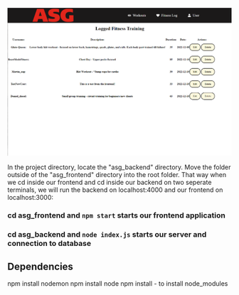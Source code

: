 ![desktop view](asg_frontend/public/viewWorkout.png)


In the project directory, locate the "asg_backend" directory. Move the folder outside of the "asg_frontend" directory into the root folder. That way when we cd inside our frontend and cd inside our backend on two seperate terminals, we will run the backend on localhost:4000 and our frontend on localhost:3000:

### cd asg_frontend and `npm start` starts our frontend application
### cd asg_backend and `node index.js` starts our server and connection to database 


## Dependencies
npm install nodemon
npm install node
npm install - to install node_modules

